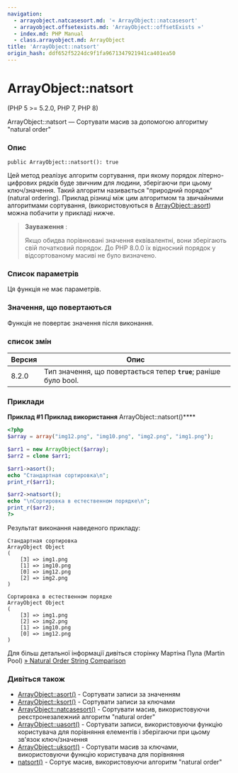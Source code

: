 ```yaml
---
navigation:
  - arrayobject.natcasesort.md: '« ArrayObject::natcasesort'
  - arrayobject.offsetexists.md: 'ArrayObject::offsetExists »'
  - index.md: PHP Manual
  - class.arrayobject.md: ArrayObject
title: 'ArrayObject::natsort'
origin_hash: ddf652f5224dc9f1fa9671347921941ca401ea50
---
```

# ArrayObject::natsort

(PHP 5 >= 5.2.0, PHP 7, PHP 8)

ArrayObject::natsort — Сортувати масив за допомогою алгоритму "natural order"

### Опис

```methodsynopsis
public ArrayObject::natsort(): true
```

Цей метод реалізує алгоритм сортування, при якому порядок літерно-цифрових рядків буде звичним для людини, зберігаючи при цьому ключ/значення. Такий алгоритм називається "природний порядок" (natural ordering). Приклад різниці між цим алгоритмом та звичайними алгоритмами сортування, (використовуються в [ArrayObject::asort](arrayobject.asort.md)) можна побачити у прикладі нижче.

> **Зауваження** :
> 
> Якщо обидва порівнювані значення еквівалентні, вони зберігають свій початковий порядок. До PHP 8.0.0 їх відносний порядок у відсортованому масиві не було визначено.

### Список параметрів

Ця функція не має параметрів.

### Значення, що повертаються

Функція не повертає значення після виконання.

### список змін

| Версия | Опис |
| --- | --- |
| 8.2.0 | Тип значення, що повертається тепер **`true`**; раніше було bool. |

### Приклади

**Приклад #1 Приклад використання** ArrayObject::natsort()\*\*\*\*

```php
<?php
$array = array("img12.png", "img10.png", "img2.png", "img1.png");

$arr1 = new ArrayObject($array);
$arr2 = clone $arr1;

$arr1->asort();
echo "Стандартная сортировка\n";
print_r($arr1);

$arr2->natsort();
echo "\nСортировка в естественном порядке\n";
print_r($arr2);
?>
```

Результат виконання наведеного прикладу:

```
Стандартная сортировка
ArrayObject Object
(
    [3] => img1.png
    [1] => img10.png
    [0] => img12.png
    [2] => img2.png
)

Сортировка в естественном порядке
ArrayObject Object
(
    [3] => img1.png
    [2] => img2.png
    [1] => img10.png
    [0] => img12.png
)
```

Для більш детальної інформації дивіться сторінку Мартіна Пула (Martin Pool) [» Natural Order String Comparison](https://github.com/sourcefrog/natsort)

### Дивіться також

-   [ArrayObject::asort()](arrayobject.asort.md) \- Сортувати записи за значенням
-   [ArrayObject::ksort()](arrayobject.ksort.md) \- Сортувати записи за ключами
-   [ArrayObject::natcasesort()](arrayobject.natcasesort.md) - Сортувати масив, використовуючи реєстронезалежний алгоритм "natural order"
-   [ArrayObject::uasort()](arrayobject.uasort.md) \- Сортувати записи, використовуючи функцію користувача для порівняння елементів і зберігаючи при цьому зв'язок ключ/значення
-   [ArrayObject::uksort()](arrayobject.uksort.md) \- Сортувати масив за ключами, використовуючи функцію користувача для порівняння
-   [natsort()](function.natsort.md) - Сортує масив, використовуючи алгоритм "natural order"
